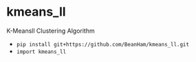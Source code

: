 # kmeans_ll
K-Meansll Clustering Algorithm

- ```pip install git+https://github.com/BeanHam/kmeans_ll.git```
- ```import kmeans_ll```

